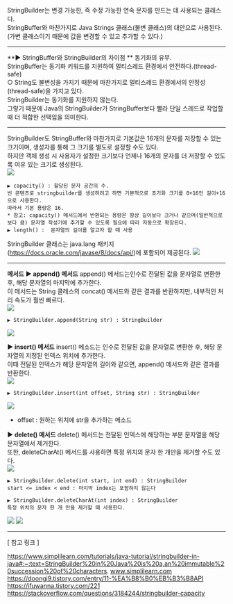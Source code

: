  StringBuilder는 변경 가능한, 즉 수정 가능한 연속 문자를 만드는 데 사용되는 클래스다. <br>
StringBuffer와 마찬가지로 Java Strings 클래스(불변 클래스)의 대안으로 사용된다. (가변 클래스이기 때문에 값을 변경할 수 있고 추가할 수 있다.)<br>

------------

**▶ StringBuffer와 StringBuilder의 차이점 **
동기화의 유무.<br>
StringBuffer는 동기화 키워드를 지원하여 멀티스레드 환경에서 안전하다.(thread-safe)<br>
○ String도 불변성을 가지기 때문에 마찬가지로  멀티스레드 환경에서의 안정성(thread-safe)을 가지고 있다.<br>
StringBuilder는 동기화를 지원하지 않는다. <br>
그렇기 때문에 Java의 StringBuilder가 StringBuffer보다 빨라 단일 스레드로 작업할 때 더 적합한 선택임을 의미한다.<br>

------------

StringBuilder도  StringBuffer와 마찬가지로 기본값은 16개의 문자를 저장할 수 있는 크기이며, 생성자를 통해 그 크기를 별도로 설정할 수도 있다.<br>
하지만 객체 생성 시 사용자가 설정한 크기보다 언제나 16개의 문자를 더 저장할 수 있도록 여유 있는 크기로 생성된다.<br>
![](https://img1.daumcdn.net/thumb/R1280x0/?scode=mtistory2&fname=https%3A%2F%2Fblog.kakaocdn.net%2Fdn%2FbzW1jC%2FbtrBhj4w5qo%2FP0VzbwWZ6ySIFj9Rga7nNk%2Fimg.png)

    ▶ capacity() : 할당된 문자 공간의 수.
    빈 콘텐츠로 stringbuilder를 생성하려고 하면 기본적으로 초기화 크기를 0+16인 길이+16으로 사용한다.
    따라서 기본 용량은 16.
    * 참고: capacity() 메서드에서 반환되는 용량은 항상 길이보다 크거나 같으며(일반적으로 보다 큼) 문자열 작성기에 추가할 수 있도록 필요에 따라 자동으로 확장된다.
    ▶ length() :  문자열의 길이를 알고자 할 때 사용

StringBuilder 클래스는 java.lang 패키지(https://docs.oracle.com/javase/8/docs/api/)에 포함되어 제공된다.
![](https://img1.daumcdn.net/thumb/R1280x0/?scode=mtistory2&fname=https%3A%2F%2Fblog.kakaocdn.net%2Fdn%2FAsWzo%2FbtrBhRGHeds%2FFDUzUTOlBr6fEMlvDSEb21%2Fimg.png)

------------

**메서드**
**▶ append() 메서드**
append() 메서드는인수로 전달된 값을 문자열로 변환한 후, 해당 문자열의 마지막에 추가한다.<br>
이 메서드는 String 클래스의 concat() 메서드와 같은 결과를 반환하지만, 내부적인 처리 속도가 훨씬 빠르다.<br>
![](https://img1.daumcdn.net/thumb/R1280x0/?scode=mtistory2&fname=https%3A%2F%2Fblog.kakaocdn.net%2Fdn%2FHW1iZ%2FbtrBgEasZjZ%2F0SWM85KKXYHR4bMnumlOLk%2Fimg.png)

    ▶ StringBuilder.append(String str) : StringBuilder
![](https://img1.daumcdn.net/thumb/R1280x0/?scode=mtistory2&fname=https%3A%2F%2Fblog.kakaocdn.net%2Fdn%2FqP5NM%2FbtrBhv4VnTu%2FtsaFkG7noVpibwWDurOgb0%2Fimg.png)

**▶ insert() 메서드**
insert() 메소드는 인수로 전달된 값을 문자열로 변환한 후, 해당 문자열의 지정된 인덱스 위치에 추가한다.<br>
이때 전달된 인덱스가 해당 문자열의 길이와 같으면, append() 메서드와 같은 결과를 반환한다.<br>
![](https://img1.daumcdn.net/thumb/R1280x0/?scode=mtistory2&fname=https%3A%2F%2Fblog.kakaocdn.net%2Fdn%2FeMf3Mw%2FbtrBip3Xo8e%2FFdIKSPeckLmEW6yn7kLu0K%2Fimg.png)

    ▶ StringBuilder.insert(int offset, String str) : StringBuilder
![](https://img1.daumcdn.net/thumb/R1280x0/?scode=mtistory2&fname=https%3A%2F%2Fblog.kakaocdn.net%2Fdn%2FHLVTQ%2FbtrBgqDA8jo%2F5jNmWLRhqRCxjhwyUZyrTK%2Fimg.png)
- offset : 원하는 위치에 str을 추가하는 메소드

**▶ delete() 메서드**
delete() 메서드는 전달된 인덱스에 해당하는 부분 문자열을 해당 문자열에서 제거한다.<br>
또한, deleteCharAt() 메서드를 사용하면 특정 위치의 문자 한 개만을 제거할 수도 있다. <br>
![](https://img1.daumcdn.net/thumb/R1280x0/?scode=mtistory2&fname=https%3A%2F%2Fblog.kakaocdn.net%2Fdn%2Ftoy1T%2FbtrBgY02o6p%2Ffy4Sxx8mH0rzFO5RIcxJkK%2Fimg.png)

    ▶ StringBuilder.delete(int start, int end) : StringBuilder
    start <= index < end : 마지막 index는 포함하지 않는다
    
    ▶ StringBuilder.deleteCharAt(int index) : StringBuilder
    특정 위치의 문자 한 개 만을 제거할 때 사용한다.
![](https://img1.daumcdn.net/thumb/R1280x0/?scode=mtistory2&fname=https%3A%2F%2Fblog.kakaocdn.net%2Fdn%2F15BFR%2FbtrBhRmU3sh%2FZaQHDR6fY3FGVtdtXOYTHK%2Fimg.png)
![](https://img1.daumcdn.net/thumb/R1280x0/?scode=mtistory2&fname=https%3A%2F%2Fblog.kakaocdn.net%2Fdn%2FcLPkF3%2FbtrBgoy7vPp%2FazKDTBAtN0mWfqAUheDV1k%2Fimg.png)

------------

[ 참고 링크 ]

https://www.simplilearn.com/tutorials/java-tutorial/stringbuilder-in-java#:~:text=StringBuilder%20in%20Java%20is%20a,an%20immutable%20succession%20of%20characters.
www.simplilearn.com
https://doongi9.tistory.com/entry/11-%EA%B8%B0%EB%B3%B8API
https://ifuwanna.tistory.com/221
https://stackoverflow.com/questions/3184244/stringbuilder-capacity
